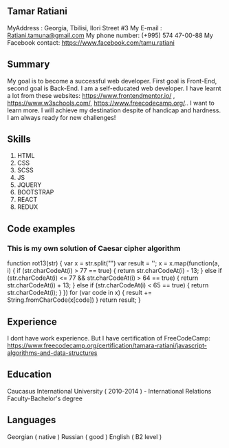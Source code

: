 ## Tamar Ratiani

 MyAddress :  Georgia, Tbilisi, Ilori Street #3
 My E-mail :	Ratiani.tamuna@gmail.com 
 My phone number: (+995) 574 47-00-88
 My Facebook contact: https://www.facebook.com/tamu.ratiani

## Summary
My goal is to become a successful web developer. First goal is Front-End, second goal is Back-End. I am a self-educated web developer. I have learnt a lot from these websites: https://www.frontendmentor.io/ , https://www.w3schools.com/, https://www.freecodecamp.org/.. I want to learn more.  I will achieve my destination despite of handicap and hardness. I am always ready for new challenges!

## Skills

 1. HTML
 2. CSS
 3. SCSS
 4. JS
 5. JQUERY
 6. BOOTSTRAP
 7. REACT
 8. REDUX

## Code examples
### This is my own solution of  Caesar cipher algorithm
function  rot13(str) {
var  x = str.split("")
var  result = '';
x = x.map(function(a, i) {
if (str.charCodeAt(i) > 77 == true) {
return  str.charCodeAt(i) - 13;
}
else  if (str.charCodeAt(i) <= 77 && str.charCodeAt(i) > 64 == true) {
return  str.charCodeAt(i) + 13;
}
else  if (str.charCodeAt(i) < 65 == true) {
return  str.charCodeAt(i);
}
})
for (var  code  in  x) {
result += String.fromCharCode(x[code])
}
return  result;
}

## Experience

I dont have work experience. But I have certification of FreeCodeCamp: https://www.freecodecamp.org/certification/tamara-ratiani/javascript-algorithms-and-data-structures

## Education

 Caucasus International University ( 2010-2014 ) - International Relations Faculty-Bachelor's degree

## Languages

Georgian ( native ) 
Russian ( good )
English ( B2 level ) 